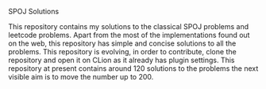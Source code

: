 SPOJ Solutions

This repository contains my solutions to the classical SPOJ problems and leetcode problems. Apart from the most of the implementations found out on the web, this repository has simple and concise solutions to all the problems. This repository is evolving, in order to contribute, clone the repository and open it on CLion as it already has plugin settings. This repository at present contains around 120 solutions to the problems the next visible aim is to move the number up to 200.
